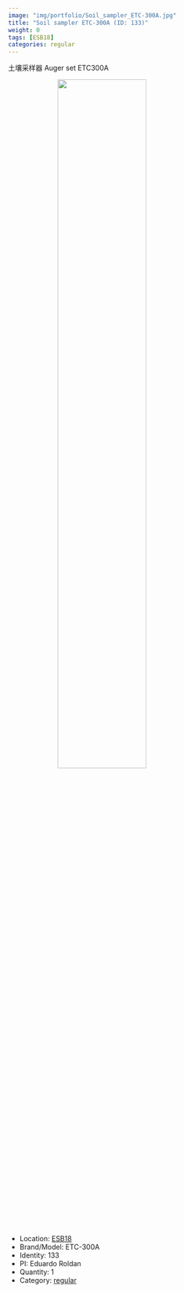 ```yaml
---
image: "img/portfolio/Soil_sampler_ETC-300A.jpg"
title: "Soil sampler ETC-300A (ID: 133)"
weight: 0
tags: [ESB18]
categories: regular
---
```


土壤采样器 Auger set ETC300A

<!--more-->

<img src="../../img/portfolio/Soil_sampler_ETC-300A.jpg" width="60%" style="display: block; margin: auto;">

- Location: [ESB18](../../tags/esb18)
- Brand/Model: ETC-300A
- Identity: 133
- PI: Eduardo Roldan
- Quantity: 1
- Category: [regular](../../categories/regular)







